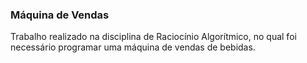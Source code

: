 ### Máquina de Vendas
Trabalho realizado na disciplina de Raciocínio Algorítmico, no qual foi necessário programar uma máquina de vendas de bebidas.
